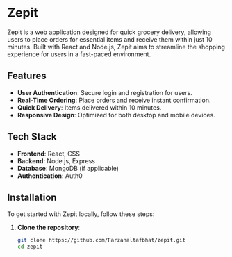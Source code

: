 # Zepit

Zepit is a web application designed for quick grocery delivery, allowing users to place orders for essential items and receive them within just 10 minutes. Built with React and Node.js, Zepit aims to streamline the shopping experience for users in a fast-paced environment.

## Features

- **User Authentication**: Secure login and registration for users.
- **Real-Time Ordering**: Place orders and receive instant confirmation.
- **Quick Delivery**: Items delivered within 10 minutes.
- **Responsive Design**: Optimized for both desktop and mobile devices.

## Tech Stack

- **Frontend**: React, CSS
- **Backend**: Node.js, Express
- **Database**: MongoDB (if applicable)
- **Authentication**: Auth0

## Installation

To get started with Zepit locally, follow these steps:

1. **Clone the repository**:
   ```bash
   git clone https://github.com/Farzanaltafbhat/zepit.git
   cd zepit
